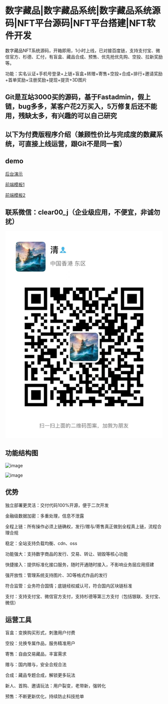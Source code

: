# 数字藏品|数字藏品系统|数字藏品系统源码|NFT平台源码|NFT平台搭建|NFT软件开发

数字藏品NFT系统源码，开箱即用，1小时上线，已对接百度链，支持支付宝、微信官方、杉德、汇付，有盲盒、藏品合成、预售、优先抢优先购、空投、拉新奖励等。

功能：实名认证+手机号登录+上链+盲盒+转赠+寄售+空投+合成+排行+邀请奖励+首单奖励+注册奖励+提现+提货+3D图片

## Git是互站3000买的源码，基于Fastadmin，假上链，bug多多，某客户花2万买入，5万修复后还不能用，残缺太多，有兴趣的可以自己研究

## 以下为付费版程序介绍（兼顾性价比与完成度的数藏系统，可直接上线运营，跟Git不是同一套）

## demo

[后台演示](http://43.143.163.48:8001/)

[前端模板1](http://43.143.163.48:8002/)

[前端模板2](http://43.143.163.48:8003/)

## 联系微信：clear00_j（企业级应用，不便宜，非诚勿扰）

![image](微信图片_20220826221857.jpg)

## 功能结构图

![image](https://s1.ax1x.com/2022/08/25/v21mYq.png)

![image](https://s1.ax1x.com/2022/08/25/v21G79.png)

## 优势

独立部署更灵活：交付代码100%开源，便于二次开发

金融级数据加密：多重处理，信息不泄露

全程上链：所有操作必须上链确权，发行/赠与/寄售真正做到全程真上链，流程合理合规

稳定：全站支持负载均衡、cdn、oss

功能强大：支持数字商品的发行、交易、转让、销毁等核心功能

快捷接入：提供标准化接口服务，随时开通随时接入，不影响业务层应用搭建

强开放性：管理系统支持图片、3D等格式作品的发行

符合监管：业务符合国情；底链经权威认可，符合国内区块链标准

支付：支持支付宝、微信官方支付，支持杉德等第三方支付（包括银联、支付宝、微信）

## 运营工具

盲盒：变换购买形式，刺激用户付费

空投：兑换专属作品，服务精准用户

寄售：自由交易藏品，丰富需求

赠与：国内赠与，安全合规合法

合成：藏品专题合成，解锁更多玩法

新人、首购、邀请玩法：用户裂变，老带新，强转化

预售：不断更新优化，持续防止科技抢单



